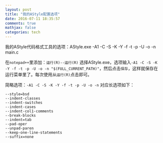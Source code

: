 ```yaml
---
layout: post
title: "我的AStyle配置选项"
date: 2016-07-11 18:35:57
comments: true
mathjax: false
categories: tech
---
```


我的AStyle代码格式工具的选项：AStyle.exe -A1 -C -S -K -Y -f -t -p -U -o -n main.c

在`notepad++`里添加：`运行(R)--运行(R)` 选择AStyle.exe，选项输入`-A1 -C -S -K -Y -f -t -p -U -o -n "$(FULL_CURRENT_PATH)"`，然后点击`保存`，这样就保存在运行菜单里了。每次使用从`运行(R)`点击即可。

<!--more-->

简略选项：`-A1 -C -S -K -Y -f -t -p -U -o -n`
对应长选项如下：

```
--style=bsd
--indent-classes
--indent-switches
--indent-cases
--indent-col1-comments
--break-blocks
--indent=tab
--pad-oper
--unpad-paren
--keep-one-line-statements
--suffix=none
```

